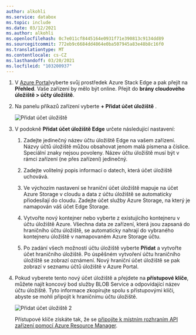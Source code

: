 ```yaml
---
author: alkohli
ms.service: databox
ms.topic: include
ms.date: 03/12/2021
ms.author: alkohli
ms.openlocfilehash: 0c7e011cf8445164e0931f71e390813c9134dd89
ms.sourcegitcommit: 772eb9c6684dd4864e0ba507945a83e48b8c16f0
ms.translationtype: MT
ms.contentlocale: cs-CZ
ms.lasthandoff: 03/20/2021
ms.locfileid: "103200937"
---
```

1. V [Azure Portal](https://portal.azure.com/)vyberte svůj prostředek Azure Stack Edge a pak přejít na **Přehled**. Vaše zařízení by mělo být online. Přejít do **brány cloudového úložiště > účty úložiště**.

2. Na panelu příkazů zařízení vyberte **+ Přidat účet úložiště** . 

   ![Přidat účet úložiště](media/azure-stack-edge-gateway-add-storage-account/add-storage-account-1.png)

3. V podokně **Přidat účet úložiště Edge** určete následující nastavení:

    1. Zadejte jedinečný název účtu úložiště Edge na vašem zařízení. Názvy účtů úložiště můžou obsahovat jenom malá písmena a číslice. Speciální znaky nejsou povoleny. Název účtu úložiště musí být v rámci zařízení (ne přes zařízení) jedinečný.

    2. Zadejte volitelný popis informací o datech, která účet úložiště uchovává.  
    
    3. Ve výchozím nastavení se hraniční účet úložiště mapuje na účet Azure Storage v cloudu a data z účtu úložiště se automaticky přiodesílají do cloudu. Zadejte účet služby Azure Storage, na který je namapován váš účet Edge Storage.

    4. Vytvořte nový kontejner nebo vyberte z existujícího kontejneru v účtu úložiště Azure. Všechna data ze zařízení, která jsou zapsaná do hraničního účtu úložiště, se automaticky nahrají do vybraného kontejneru úložiště v namapovaném Azure Storage účtu.

    5. Po zadání všech možností účtu úložiště vyberte **Přidat** a vytvořte účet hraničního úložiště. Po úspěšném vytvoření účtu hraničního úložiště se zobrazí oznámení. Nový hraniční účet úložiště se pak zobrazí v seznamu účtů úložiště v Azure Portal.

    <!--[Add a storage account](media/azure-stack-edge-gateway-add-storage-account/add-storage-account-2.png)-->
    
4. Pokud vyberete tento nový účet úložiště a přejdete na **přístupové klíče**, můžete najít koncový bod služby BLOB Service a odpovídající název účtu úložiště. Tyto informace zkopírujte spolu s přístupovými klíči, abyste se mohli připojit k hraničnímu účtu úložiště.

    ![Přidat účet úložiště 2](media/azure-stack-edge-gateway-add-storage-account/add-storage-account-4.png)

    Přístupové klíče získáte tak, že se [připojíte k místním rozhraním API zařízení pomocí Azure Resource Manager](../articles/databox-online/azure-stack-edge-j-series-connect-resource-manager.md). 
